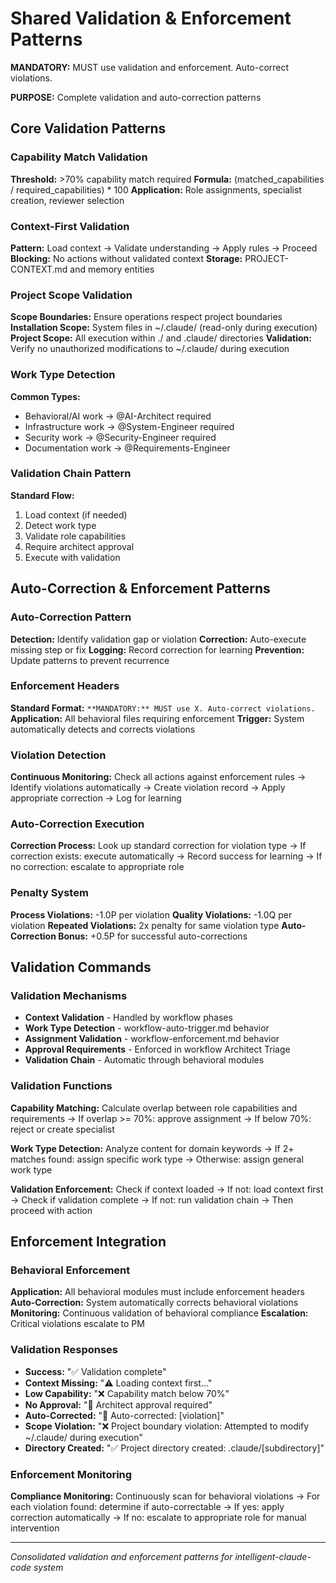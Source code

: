# Shared Validation & Enforcement Patterns

**MANDATORY:** MUST use validation and enforcement. Auto-correct violations.

**PURPOSE:** Complete validation and auto-correction patterns

## Core Validation Patterns

### Capability Match Validation
**Threshold:** >70% capability match required
**Formula:** (matched_capabilities / required_capabilities) * 100
**Application:** Role assignments, specialist creation, reviewer selection

### Context-First Validation
**Pattern:** Load context → Validate understanding → Apply rules → Proceed
**Blocking:** No actions without validated context
**Storage:** PROJECT-CONTEXT.md and memory entities

### Project Scope Validation
**Scope Boundaries:** Ensure operations respect project boundaries
**Installation Scope:** System files in ~/.claude/ (read-only during execution)
**Project Scope:** All execution within ./ and .claude/ directories
**Validation:** Verify no unauthorized modifications to ~/.claude/ during execution

### Work Type Detection
**Common Types:**
- Behavioral/AI work → @AI-Architect required
- Infrastructure work → @System-Engineer required
- Security work → @Security-Engineer required
- Documentation work → @Requirements-Engineer

### Validation Chain Pattern
**Standard Flow:**
1. Load context (if needed)
2. Detect work type
3. Validate role capabilities
4. Require architect approval
5. Execute with validation

## Auto-Correction & Enforcement Patterns

### Auto-Correction Pattern
**Detection:** Identify validation gap or violation
**Correction:** Auto-execute missing step or fix
**Logging:** Record correction for learning
**Prevention:** Update patterns to prevent recurrence

### Enforcement Headers
**Standard Format:** `**MANDATORY:** MUST use X. Auto-correct violations.`
**Application:** All behavioral files requiring enforcement
**Trigger:** System automatically detects and corrects violations

### Violation Detection
**Continuous Monitoring:** Check all actions against enforcement rules → Identify violations automatically → Create violation record → Apply appropriate correction → Log for learning

### Auto-Correction Execution
**Correction Process:** Look up standard correction for violation type → If correction exists: execute automatically → Record success for learning → If no correction: escalate to appropriate role

### Penalty System
**Process Violations:** -1.0P per violation
**Quality Violations:** -1.0Q per violation
**Repeated Violations:** 2x penalty for same violation type
**Auto-Correction Bonus:** +0.5P for successful auto-corrections

## Validation Commands

### Validation Mechanisms
- **Context Validation** - Handled by workflow phases
- **Work Type Detection** - workflow-auto-trigger.md behavior
- **Assignment Validation** - workflow-enforcement.md behavior
- **Approval Requirements** - Enforced in workflow Architect Triage
- **Validation Chain** - Automatic through behavioral modules

### Validation Functions
**Capability Matching:** Calculate overlap between role capabilities and requirements → If overlap >= 70%: approve assignment → If below 70%: reject or create specialist

**Work Type Detection:** Analyze content for domain keywords → If 2+ matches found: assign specific work type → Otherwise: assign general work type

**Validation Enforcement:** Check if context loaded → If not: load context first → Check if validation complete → If not: run validation chain → Then proceed with action

## Enforcement Integration

### Behavioral Enforcement
**Application:** All behavioral modules must include enforcement headers
**Auto-Correction:** System automatically corrects behavioral violations
**Monitoring:** Continuous validation of behavioral compliance
**Escalation:** Critical violations escalate to PM

### Validation Responses
- **Success:** "✅ Validation complete"
- **Context Missing:** "⚠️ Loading context first..."
- **Low Capability:** "❌ Capability match below 70%"
- **No Approval:** "🚫 Architect approval required"
- **Auto-Corrected:** "🔧 Auto-corrected: [violation]"
- **Scope Violation:** "❌ Project boundary violation: Attempted to modify ~/.claude/ during execution"
- **Directory Created:** "✅ Project directory created: .claude/[subdirectory]"

### Enforcement Monitoring
**Compliance Monitoring:** Continuously scan for behavioral violations → For each violation found: determine if auto-correctable → If yes: apply correction automatically → If no: escalate to appropriate role for manual intervention

---
*Consolidated validation and enforcement patterns for intelligent-claude-code system*